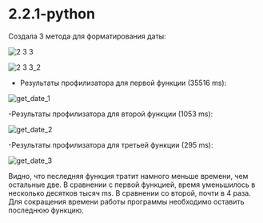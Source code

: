 # 2.2.1-python

Создала 3 метода для форматирования даты:

![2 3 3](https://user-images.githubusercontent.com/103308669/206706018-3ac0e410-368a-4d0a-8f36-6926de597548.png)

![2 3 3_2](https://user-images.githubusercontent.com/103308669/206706031-0d2af4dc-6abe-4326-ac41-1f41386a75d0.png)

- Результаты профилизатора для первой функции (35516 ms):

![get_date_1](https://user-images.githubusercontent.com/103308669/206710817-ddc30c0d-37d1-4b11-a7d2-c332b0dbf676.png)

-Результаты профилизатора для второй функции (1053 ms):

![get_date_2](https://user-images.githubusercontent.com/103308669/206710874-7cc4824a-a950-4cbc-a4e3-57e1433792f2.png)

-Результаты профилизатора для третьей функции (295 ms):

![get_date_3](https://user-images.githubusercontent.com/103308669/206710909-425bc5a2-c648-46a6-a438-c426166a5cf8.png)

Видно, что песледняя функция тратит намного меньше времени, чем остальные две. 
В сравнении с первой функцией, время уменьшилось в несколько десятков тысяч ms. В сравнении со второй, почти в 4 раза.
Для сокращения времени работы программы необходимо оставить последнюю функцию.
